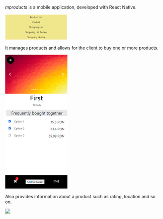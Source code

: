 *mproducts* is a mobile application, developed with React Native.

<div>
<a href="url"><img src="./homepage.png" width="200"></a>
</div>

It manages products and allows for the client to buy one or more products.

<div>
<a href="url"><img src="./product-addToBasket.png" width="200"></a>
</div>

Also provides information about a product such as rating, location and so on.

<div>
<a href="url"><img src="./product-pageddToBasket.png" width="200"></a>
</div>
